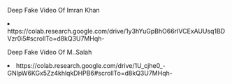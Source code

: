 Deep Fake Video Of Imran Khan
<li>https://colab.research.google.com/drive/1y3hYuGpBhO66rIVCExAUUsq1BDVzr0i5#scrollTo=d8kQ3U7MHqh-</li>

Deep Fake Video Of M..Salah
<li>https://colab.research.google.com/drive/1U_cjhe0_-GNIpW6KGx5Zz4khlqkDHPB6#scrollTo=d8kQ3U7MHqh-</li>
